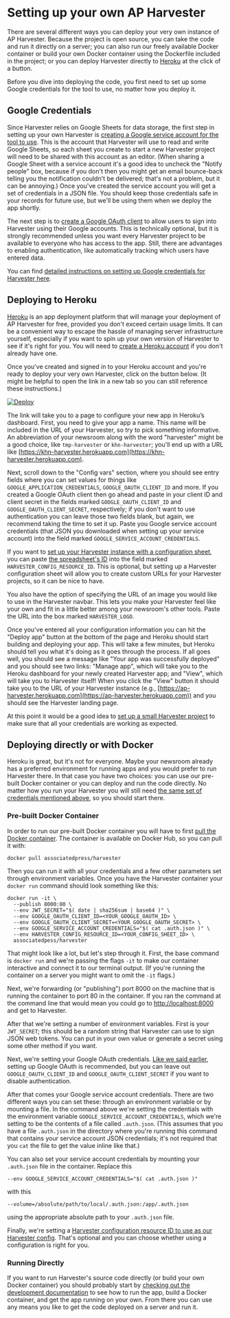 Setting up your own AP Harvester
================================

There are several different ways you can deploy your very own instance of AP
Harvester.  Because the project is open source, you can take the code and run
it directly on a server; you can also run our freely available Docker container
or build your own Docker container using the Dockerfile included in the
project; or you can deploy Harvester directly to [Heroku][] at the click of
a button.

Before you dive into deploying the code, you first need to set up some Google
credentials for the tool to use, no matter how you deploy it.

## Google Credentials

Since Harvester relies on Google Sheets for data storage, the first step in
setting up your own Harvester is [creating a Google service account for the
tool to use][create-service-account]. This is the account that Harvester will
use to read and write Google Sheets, so each sheet you create to start a new
Harvester project will need to be shared with this account as an editor. (When
sharing a Google Sheet with a service account it's a good idea to uncheck the
"Notify people" box, because if you don't then you might get an email
bounce-back telling you the notification couldn't be delivered; that's not
a problem, but it can be annoying.) Once you've created the service account you
will get a set of credentials in a JSON file. You should keep those credentials
safe in your records for future use, but we'll be using them when we deploy the
app shortly.

The next step is to [create a Google OAuth client][create-oauth] to allow users
to sign into Harvester using their Google accounts. This is technically
optional, but it is strongly recommended unless you want every Harvester
project to be available to everyone who has access to the app. Still, there are
advantages to enabling authentication, like automatically tracking which users
have entered data.

You can find [detailed instructions on setting up Google credentials for
Harvester here][docs-google-creds].

## Deploying to Heroku

[Heroku][] is an app deployment platform that will manage your deployment of AP
Harvester for free, provided you don't exceed certain usage limits. It can be
a convenient way to escape the hassle of managing server infrastructure
yourself, especially if you want to spin up your own version of Harvester to
see if it's right for you. You will need to [create a Heroku
account][heroku-create-account] if you don't already have one.

Once you've created and signed in to your Heroku account and you're ready to
deploy your very own Harvester, click on the button below. (It might be helpful
to open the link in a new tab so you can still reference these instructions.)

[![Deploy](https://www.herokucdn.com/deploy/button.svg)](https://heroku.com/deploy?template=https://github.com/associatedpress/harvester)

The link will take you to a page to configure your new app in Heroku’s
dashboard. First, you need to give your app a name. This name will be included
in the URL of your Harvester, so try to pick something informative. An
abbreviation of your newsroom along with the word "harvester" might be a good
choice, like `tmp-harvester` or `khn-harvester`; you'll end up with a URL like
[https://khn-harvester.herokuapp.com](https://khn-harvester.herokuapp.com).

Next, scroll down to the "Config vars" section, where you should see entry
fields where you can set values for things like
`GOOGLE_APPLICATION_CREDENTIALS`, `GOOGLE_OAUTH_CLIENT_ID` and more. If you
created a Google OAuth client then go ahead and paste in your client ID and
client secret in the fields marked `GOOGLE_OAUTH_CLIENT_ID` and
`GOOGLE_OAUTH_CLIENT_SECRET`, respectively; if you don't want to use
authentication you can leave those two fields blank, but again, we recommend
taking the time to set it up. Paste you Google service account credentials
(that JSON you downloaded when setting up your service account) into the field
marked `GOOGLE_SERVICE_ACCOUNT_CREDENTIALS`.

If you want to [set up your Harvester instance with a configuration
sheet][configuration-sheet], you can paste [the spreadsheet's
ID][google-spreadsheet-id] into the field marked
`HARVESTER_CONFIG_RESOURCE_ID`. This is optional, but setting up a Harvester
configuration sheet will allow you to create custom URLs for your Harvester
projects, so it can be nice to have.

You also have the option of specifying the URL of an image you would like to
use in the Harvester navbar. This lets you make your Harvester feel like your
own and fit in a little better among your newsroom's other tools. Paste the URL
into the box marked `HARVESTER_LOGO`.

Once you've entered all your configuration information you can hit the "Deploy
app" button at the bottom of the page and Heroku should start building and
deploying your app. This will take a few minutes, but Heroku should tell you
what it's doing as it goes through the process. If all goes well, you should
see a message like "Your app was successfully deployed" and you should see two
links: "Manage app", which will take you to the Heroku dashboard for your newly
created Harvester app; and "View", which will take you to Harvester itself!
When you click the "View" button it should take you to the URL of your
Harvester instance (e.g.,
[https://ap-harvester.herokuapp.com](https://ap-harvester.herokuapp.com)) and
you should see the Harvester landing page.

At this point it would be a good idea to [set up a small Harvester
project][first-project] to make sure that all your credentials are working as
expected.

## Deploying directly or with Docker

Heroku is great, but it's not for everyone. Maybe your newsroom already has
a preferred environment for running apps and you would prefer to run Harvester
there. In that case you have two choices: you can use our pre-built Docker
container or you can deploy and run the code directly. No matter how you run
your Harvester you will still need [the same set of credentials mentioned
above][setup-google-credentials], so you should start there.

### Pre-built Docker Container

In order to run our pre-built Docker container you will have to first [pull the
Docker container][docker-harvester]. The container is available on Docker Hub,
so you can pull it with:

```shell
docker pull associatedpress/harvester
```

Then you can run it with all your credentials and a few other parameters set
through environment variables. Once you have the Harvester container your
`docker run` command should look something like this:

```shell
docker run -it \
  --publish 8000:80 \
  --env JWT_SECRET="$( date | sha256sum | base64 )" \
  --env GOOGLE_OAUTH_CLIENT_ID=<YOUR_GOOGLE_OAUTH_ID> \
  --env GOOGLE_OAUTH_CLIENT_SECRET=<YOUR_GOOGLE_OAUTH_SECRET> \
  --env GOOGLE_SERVICE_ACCOUNT_CREDENTIALS="$( cat .auth.json )" \
  --env HARVESTER_CONFIG_RESOURCE_ID=<YOUR_CONFIG_SHEET_ID> \
  associatedpess/harvester
```

That might look like a lot, but let's step through it. First, the base command
is `docker run` and we're passing the flags `-it` to make our container
interactive and connect it to our terminal output. (If you're running the
container on a server you might want to omit the `-it` flags.)

Next, we're forwarding (or "publishing") port 8000 on the machine that is
running the container to port 80 in the container. If you ran the command at
the command line that would mean you could go to
[http://localhost:8000](http://localhost:8000) and get to Harvester.

After that we're setting a number of environment variables. First is your
`JWT_SECRET`; this should be a random string that Harvester can use to sign
JSON web tokens. You can put in your own value or generate a secret using some
other method if you want.

Next, we're setting your Google OAuth credentials. [Like we said
earlier][setup-google-credentials], setting up Google OAuth is recommended, but
you can leave out `GOOGLE_OAUTH_CLIENT_ID` and `GOOGLE_OAUTH_CLIENT_SECRET` if
you want to disable authentication.

After that comes your Google service account credentials. There are two
different ways you can set these: through an environment variable or by
mounting a file. In the command above we're setting the credentials with the
environment variable `GOOGLE_SERVICE_ACCOUNT_CREDENTIALS`, which we're setting
to be the contents of a file called `.auth.json`. (This assumes that you have
a file `.auth.json` in the directory where you're running this command that
contains your service account JSON credentials; it's not required that you
`cat` the file to get the value inline like that.)

You can also set your service account credentials by mounting your `.auth.json`
file in the container. Replace this

```shell
--env GOOGLE_SERVICE_ACCOUNT_CREDENTIALS="$( cat .auth.json )"
```

with this

```shell
--volume=/absolute/path/to/local/.auth.json:/app/.auth.json
```

using the appropriate absolute path to your `.auth.json` file.

Finally, we're setting a [Harvester configuration resource ID to use as our
Harvester config][configuration-sheet]. That's optional and you can choose
whether using a configuration is right for you.

### Running Directly

If you want to run Harvester's source code directly (or build your own Docker
container) you should probably start by [checking out the development
documentation][development] to see how to run the app, build a Docker
container, and get the app running on your own. From there you can use any
means you like to get the code deployed on a server and run it.

[create-service-account]: https://cloud.google.com/iam/docs/creating-managing-service-accounts
[create-oauth]: https://support.google.com/cloud/answer/6158849?hl=en
[Heroku]: https://www.heroku.com/
[heroku-create-account]: https://signup.heroku.com/
[google-spreadsheet-id]: https://developers.google.com/sheets/api/guides/concepts#spreadsheet_id
[first-project]: ./first_project.md
[configuration-sheet]: ./configuration_resource.md
[setup-google-credentials]: ./setup.md#google-credentials
[development]: ./development.md
[docker-harvester]: https://hub.docker.com/r/associatedpress/harvester
[docs-google-creds]: ./google_credentials.md
